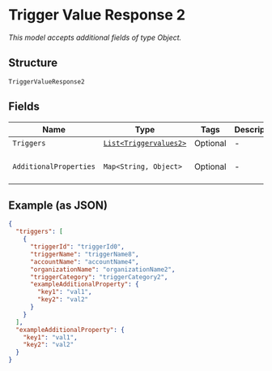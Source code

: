 
# Trigger Value Response 2

*This model accepts additional fields of type Object.*

## Structure

`TriggerValueResponse2`

## Fields

| Name | Type | Tags | Description | Getter | Setter |
|  --- | --- | --- | --- | --- | --- |
| `Triggers` | [`List<Triggervalues2>`](../../doc/models/triggervalues-2.md) | Optional | - | List<Triggervalues2> getTriggers() | setTriggers(List<Triggervalues2> triggers) |
| `AdditionalProperties` | `Map<String, Object>` | Optional | - | Object getAdditionalProperty(String key) | additionalProperty(String key, Object value) |

## Example (as JSON)

```json
{
  "triggers": [
    {
      "triggerId": "triggerId0",
      "triggerName": "triggerName8",
      "accountName": "accountName4",
      "organizationName": "organizationName2",
      "triggerCategory": "triggerCategory2",
      "exampleAdditionalProperty": {
        "key1": "val1",
        "key2": "val2"
      }
    }
  ],
  "exampleAdditionalProperty": {
    "key1": "val1",
    "key2": "val2"
  }
}
```

